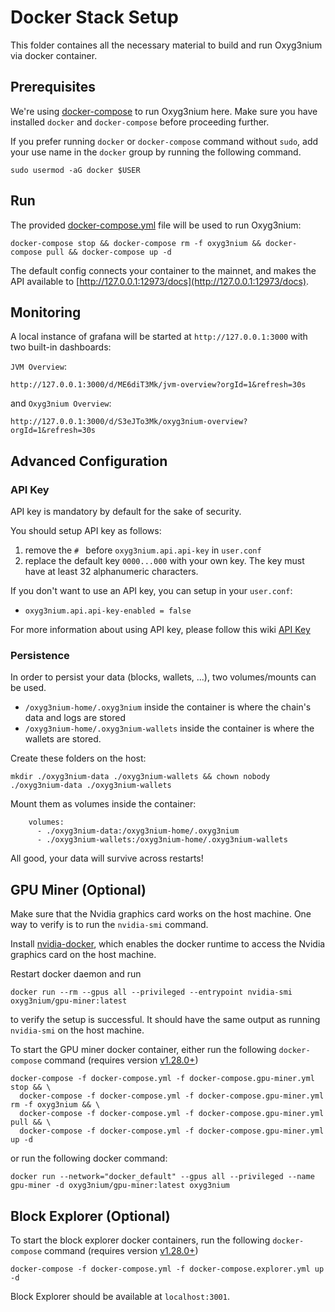 Docker Stack Setup
====

This folder containes all the necessary material to build and run Oxyg3nium via docker container.

## Prerequisites

We're using [docker-compose](https://docs.docker.com/compose/) to run Oxyg3nium here.
Make sure you have installed `docker` and `docker-compose` before proceeding further.

If you prefer running `docker` or `docker-compose` command without `sudo`, add your use name
in the `docker` group by running the following command.

```shell
sudo usermod -aG docker $USER
```

## Run

The provided [docker-compose.yml](./docker-compose.yml) file will be used to run Oxyg3nium:

```shell
docker-compose stop && docker-compose rm -f oxyg3nium && docker-compose pull && docker-compose up -d
```

The default config connects your container to the mainnet, and makes the API available to [http://127.0.0.1:12973/docs](http://127.0.0.1:12973/docs).

## Monitoring

A local instance of grafana will be started at `http://127.0.0.1:3000` with two built-in dashboards:

`JVM Overview`:

```
http://127.0.0.1:3000/d/ME6diT3Mk/jvm-overview?orgId=1&refresh=30s
```

and `Oxyg3nium Overview`:
```
http://127.0.0.1:3000/d/S3eJTo3Mk/oxyg3nium-overview?orgId=1&refresh=30s
```

## Advanced Configuration

### API Key

API key is mandatory by default for the sake of security.

You should setup API key as follows:
1. remove the `# ` before `oxyg3nium.api.api-key` in `user.conf`
2. replace the default key `0000...000` with your own key. The key must have at least 32 alphanumeric characters.

If you don't want to use an API key, you can setup in your `user.conf`:
- `oxyg3nium.api.api-key-enabled = false`

For more information about using API key, please follow this wiki [API Key](https://wiki.oxyg3nium.org/Full-Node-More.html#api-key)

### Persistence

In order to persist your data (blocks, wallets, ...), two volumes/mounts can be used.

- `/oxyg3nium-home/.oxyg3nium` inside the container is where the chain's data and logs are stored
- `/oxyg3nium-home/.oxyg3nium-wallets` inside the container is where the wallets are stored.

Create these folders on the host:

```shell
mkdir ./oxyg3nium-data ./oxyg3nium-wallets && chown nobody ./oxyg3nium-data ./oxyg3nium-wallets
```

Mount them as volumes inside the container:

```
    volumes:
      - ./oxyg3nium-data:/oxyg3nium-home/.oxyg3nium
      - ./oxyg3nium-wallets:/oxyg3nium-home/.oxyg3nium-wallets
```

All good, your data will survive across restarts!

## GPU Miner (Optional)

Make sure that the Nvidia graphics card works on the host machine. One way to verify is to run
the `nvidia-smi` command.

Install [nvidia-docker](https://docs.nvidia.com/datacenter/cloud-native/container-toolkit/install-guide.html#docker),
which enables the docker runtime to access the Nvidia graphics card on the host machine.

Restart docker daemon and run
```shell
docker run --rm --gpus all --privileged --entrypoint nvidia-smi oxyg3nium/gpu-miner:latest
```
to verify the setup is successful. It should have the same output as running `nvidia-smi` on the host machine.

To start the GPU miner docker container, either run the following `docker-compose` command (requires version [v1.28.0+](https://docs.docker.com/compose/gpu-support/#enabling-gpu-access-to-service-containers))

```shell
docker-compose -f docker-compose.yml -f docker-compose.gpu-miner.yml stop && \
  docker-compose -f docker-compose.yml -f docker-compose.gpu-miner.yml rm -f oxyg3nium && \
  docker-compose -f docker-compose.yml -f docker-compose.gpu-miner.yml pull && \
  docker-compose -f docker-compose.yml -f docker-compose.gpu-miner.yml up -d
```

or run the following docker command:
```shell
docker run --network="docker_default" --gpus all --privileged --name gpu-miner -d oxyg3nium/gpu-miner:latest oxyg3nium
```

## Block Explorer (Optional)

To start the block explorer docker containers, run the following `docker-compose` command (requires version [v1.28.0+](https://docs.docker.com/compose/gpu-support/#enabling-gpu-access-to-service-containers))

```shell
docker-compose -f docker-compose.yml -f docker-compose.explorer.yml up -d
```

Block Explorer should be available at `localhost:3001`.
